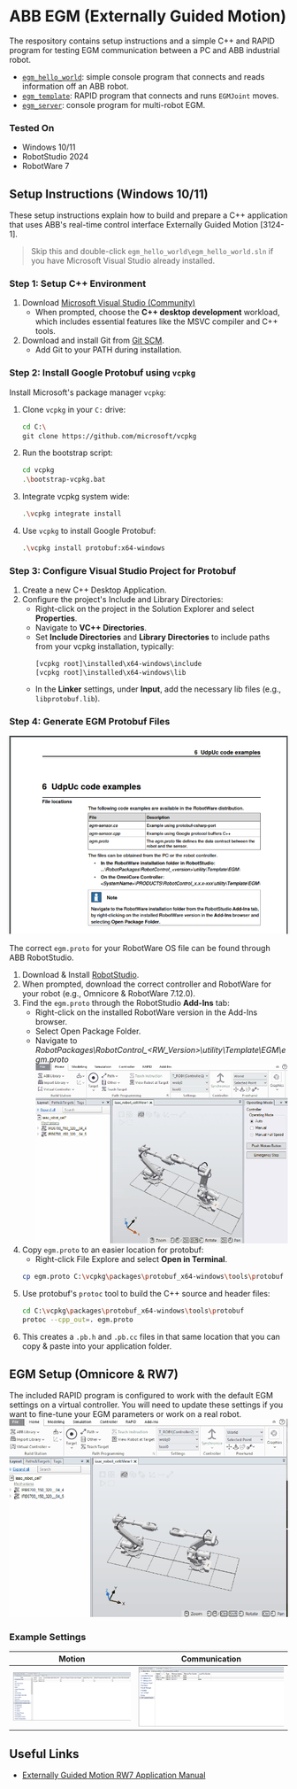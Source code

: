 # ABB EGM (Externally Guided Motion)
The respository contains setup instructions and a simple C++ and RAPID program for testing EGM communication between a PC and ABB industrial robot.
- [`egm_hello_world`](https://github.com/madelinegannon/abb_egm/tree/main/egm_hello_world): simple console program that connects and reads information off an ABB robot.
- [`egm_template`](https://github.com/madelinegannon/abb_egm/tree/main/egm_template): RAPID program that connects and runs `EGMJoint` moves.
- [`egm_server`](https://github.com/madelinegannon/abb_egm/tree/main/egm_server): console program for multi-robot EGM.

### Tested On
- Windows 10/11
- RobotStudio 2024
- RobotWare 7

  
## Setup Instructions (Windows 10/11)
These setup instructions explain how to build and prepare a C++ application that uses ABB's real-time control interface Externally Guided Motion [3124-1].
> Skip this and double-click `egm_hello_world\egm_hello_world.sln` if you have Microsoft Visual Studio already installed.

### Step 1: Setup C++ Environment
1. Download [Microsoft Visual Studio (Community)](https://visualstudio.microsoft.com/downloads/)
   - When prompted, choose the **C++ desktop development** workload, which includes essential features like the MSVC compiler and C++ tools.
2. Download and install Git from [Git SCM](https://git-scm.com/download/win).
   - Add Git to your PATH during installation.

### Step 2: Install Google Protobuf using `vcpkg`
Install Microsoft's package manager `vcpkg`:
1. Clone `vcpkg` in your `C:` drive:
     ```bash
     cd C:\
     git clone https://github.com/microsoft/vcpkg
     ```
2. Run the bootstrap script:
     ```bash
     cd vcpkg
     .\bootstrap-vcpkg.bat
     ```
3. Integrate vcpkg system wide:
     ```bash
     .\vcpkg integrate install
     ```
4. Use `vcpkg` to install Google Protobuf:
     ```bash
     .\vcpkg install protobuf:x64-windows
     ```
### Step 3: Configure Visual Studio Project for Protobuf
1. Create a new C++ Desktop Application.
2. Configure the project's Include and Library Directories:
   - Right-click on the project in the Solution Explorer and select **Properties**.
   - Navigate to **VC++ Directories**.
   - Set **Include Directories** and **Library Directories** to include paths from your vcpkg installation, typically:
     ```
     [vcpkg root]\installed\x64-windows\include
     [vcpkg root]\installed\x64-windows\lib
     ```
   - In the **Linker** settings, under **Input**, add the necessary lib files (e.g., `libprotobuf.lib`).

### Step 4: Generate EGM Protobuf Files

![Reference Manual](https://github.com/madelinegannon/abb_egm_hello_world/blob/main/assets/egm_proto_file_location.png)

The correct `egm.proto` for your RobotWare OS file can be found through ABB RobotStudio.
1. Download & Install [RobotStudio](https://new.abb.com/products/robotics/robotstudio/downloads).
2. When prompted, download the correct controller and RobotWare for your robot (e.g., Omnicore & RobotWare 7.12.0).
3. Find the `egm.proto` through the RobotStudio **Add-Ins** tab:
    - Right-click on the installed RobotWare version in the Add-Ins browser.
    - Select Open Package Folder.
    - Navigate to *RobotPackages\RobotControl_<RW_Version>\utility\Template\EGM\egm.proto*
![](https://github.com/madelinegannon/abb_egm_hello_world/blob/main/assets/egm_proto_file_location.gif)   
4. Copy `egm.proto` to an easier location for protobuf:
    - Right-click File Explore and select **Open in Terminal**.
     ```bash
     cp egm.proto C:\vcpkg\packages\protobuf_x64-windows\tools\protobuf
     ```
5. Use protobuf's `protoc` tool to build the C++ source and header files:
      ```bash
      cd C:\vcpkg\packages\protobuf_x64-windows\tools\protobuf
      protoc --cpp_out=. egm.proto
      ```
6. This creates a `.pb.h` and `.pb.cc` files in that same location that you can copy & paste into your application folder.

## EGM Setup (Omnicore & RW7)
The included RAPID program is configured to work with the default EGM settings on a virtual controller. You will need to update these settings if you want to fine-tune your EGM parameters or work on a real robot.
![](https://github.com/madelinegannon/abb_egm_hello_world/blob/main/assets/egm_config_settings.gif)

### Example Settings
| Motion | Communication| 
| :---------: | :------: |
| ![](https://github.com/madelinegannon/abb_egm_hello_world/blob/main/assets/egm_config_settings_motion.png) | ![](https://github.com/madelinegannon/abb_egm_hello_world/blob/main/assets/egm_config_settings_communication.png) |


## Useful Links
- [Externally Guided Motion RW7 Application Manual](https://github.com/madelinegannon/abb_egm_hello_world/blob/main/assets/3HAC073318%20AM%20Externally%20Guided%20Motion%20RW7-en.pdf)
